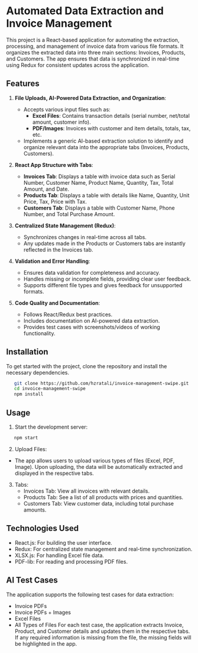 # Automated Data Extraction and Invoice Management

This project is a React-based application for automating the extraction, processing, and management of invoice data from various file formats. It organizes the extracted data into three main sections: Invoices, Products, and Customers. The app ensures that data is synchronized in real-time using Redux for consistent updates across the application.

## Features

1. **File Uploads, AI-Powered Data Extraction, and Organization**:

   - Accepts various input files such as:
     - **Excel Files**: Contains transaction details (serial number, net/total amount, customer info).
     - **PDF/Images**: Invoices with customer and item details, totals, tax, etc.
   - Implements a generic AI-based extraction solution to identify and organize relevant data into the appropriate tabs (Invoices, Products, Customers).

2. **React App Structure with Tabs**:

   - **Invoices Tab**: Displays a table with invoice data such as Serial Number, Customer Name, Product Name, Quantity, Tax, Total Amount, and Date.
   - **Products Tab**: Displays a table with details like Name, Quantity, Unit Price, Tax, Price with Tax.
   - **Customers Tab**: Displays a table with Customer Name, Phone Number, and Total Purchase Amount.

3. **Centralized State Management (Redux)**:

   - Synchronizes changes in real-time across all tabs.
   - Any updates made in the Products or Customers tabs are instantly reflected in the Invoices tab.

4. **Validation and Error Handling**:

   - Ensures data validation for completeness and accuracy.
   - Handles missing or incomplete fields, providing clear user feedback.
   - Supports different file types and gives feedback for unsupported formats.

5. **Code Quality and Documentation**:
   - Follows React/Redux best practices.
   - Includes documentation on AI-powered data extraction.
   - Provides test cases with screenshots/videos of working functionality.

## Installation

To get started with the project, clone the repository and install the necessary dependencies.

```bash
   git clone https://github.com/hzratali/invoice-management-swipe.git
   cd invoice-management-swipe
   npm install
```

## Usage

1. Start the development server:
```bash
   npm start
```
2. Upload Files:
- The app allows users to upload various types of files (Excel, PDF, Image). Upon uploading, the data will be automatically extracted and displayed in the respective tabs.

3. Tabs:
   - Invoices Tab: View all invoices with relevant details.
   - Products Tab: See a list of all products with prices and quantities.
   - Customers Tab: View customer data, including total purchase amounts.

## Technologies Used
   - React.js: For building the user interface.
   - Redux: For centralized state management and real-time synchronization.
   - XLSX.js: For handling Excel file data.
   - PDF-lib: For reading and processing PDF files.

## AI Test Cases
The application supports the following test cases for data extraction:
   - Invoice PDFs
   - Invoice PDFs + Images
   - Excel Files
   - All Types of Files
For each test case, the application extracts Invoice, Product, and Customer details and updates them in the respective tabs. If any required information is missing from the file, the missing fields will be highlighted in the app.
